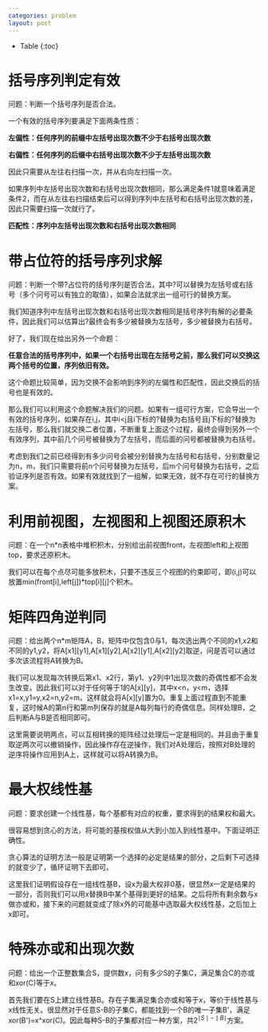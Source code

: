 ```yaml
---
categories: problem
layout: post
---
```


- Table
{:toc}
# 括号序列判定有效

问题：判断一个括号序列是否合法。

一个有效的括号序列要满足下面两条性质：

**左偏性：任何序列的前缀中左括号出现次数不少于右括号出现次数**

**右偏性：任何序列的后缀中右括号出现次数不少于左括号出现次数**

因此只需要从左往右扫描一次，并从右向左扫描一次。

如果序列中左括号出现次数和右括号出现次数相同，那么满足条件1就意味着满足条件2，而在从左往右扫描结束后可以得到序列中左括号和右括号出现次数的差，因此只需要扫描一次就行了。

**匹配性：序列中左括号出现次数和右括号出现次数相同**

# 带占位符的括号序列求解

问题：判断一个带?占位符的括号序列是否合法，其中?可以替换为左括号或右括号（多个问号可以有独立的取值），如果合法就求出一组可行的替换方案。

我们知道序列中左括号出现次数和右括号出现次数相同是括号序列有解的必要条件，因此我们可以估算出?最终会有多少被替换为左括号，多少被替换为右括号。

好了，我们现在给出另外一个命题：

**任意合法的括号序列中，如果一个右括号出现在左括号之前，那么我们可以交换这两个括号的位置，序列依旧有效。**

这个命题比较简单，因为交换不会影响到序列的左偏性和匹配性，因此交换后的括号也是有效的。

那么我们可以利用这个命题解决我们的问题。如果有一组可行方案，它会导出一个有效的括号序列，如果存在i,j，其中i<j且i下标的?替换为右括号且j下标的?替换为左括号，那么我们就交换二者位置，不断重复上面这个过程，最终会得到另外一个有效序列，其中前几个问号被替换为了左括号，而后面的问号都被替换为右括号。

考虑到我们之前已经得到有多少问号会被分别替换为左括号和右括号，分别数量记为n，m，我们只需要将前n个问号替换为左括号，后m个问号替换为右括号，之后验证序列是否有效。如果有效就找到了一组解，如果无效，就不存在可行的替换方案。

# 利用前视图，左视图和上视图还原积木

问题：在一个n\*n表格中堆积积木，分别给出前视图front，左视图left和上视图top，要求还原积木。

我们可以在每个点尽可能多放积木，只要不违反三个视图的约束即可，即(i,j)可以放置min(front[i],left[j])*top\[i\]\[j\]个积木。

# 矩阵四角逆判同

问题：给出两个n\*m矩阵A，B，矩阵中仅包含0与1，每次选出两个不同的x1,x2和不同的y1,y2，将A\[x1\]\[y1\],A\[x1\]\[y2\],A\[x2\]\[y1\],A\[x2\]\[y2\]取逆，问是否可以通过多次该流程将A转换为B。

我们可以发现每次转换后第x1、x2行，第y1、y2列中1出现次数的奇偶性都不会发生改变。因此我们可以对于任何等于1的A\[x\]\[y\]，其中x<n，y<m，选择x1=x,y1=y,x2=n,y2=m。这样就会将A\[x\]\[y\]置为0。重复上面过程直到不能重复，这时候A的第n行和第m列保存的就是A每列每行的奇偶信息。同样处理B，之后判断A与B是否相同即可。

这里需要说明两点，可以互相转换的矩阵经过处理后一定是相同的。并且由于重复取逆两次可以撤销操作，因此操作存在逆操作，我们对A处理后，按照对B处理的逆序将操作应用到A上，这样就可以将A转换为B。

# 最大权线性基

问题：要求创建一个线性基，每个基都有对应的权重，要求得到的结果权和最大。

很容易想到贪心的方法，将可能的基按权值从大到小加入到线性基中。下面证明正确性。

贪心算法的证明方法一般是证明第一个选择的必定是结果的部分，之后剩下可选择的就变少了，循环证明下去即可。

这里我们证明假设存在一组线性基B，设x为最大权非0基，很显然x一定是结果的一部分，否则我们可以用x替换B中某个基得到更好的结果。之后将所有剩余数与x做亦或和，接下来的问题就变成了除x外的可能基中选取最大权线性基，之后加上x即可。

# 特殊亦或和出现次数

问题：给出一个正整数集合S，提供数$x$，问有多少S的子集C，满足集合C的亦或和xor(C)等于$x$。

首先我们要在S上建立线性基B。存在子集满足集合亦或和等于$x$，等价于线性基与$x$线性无关。很显然对于任意S-B的子集C，都能找到一个B的唯一子集B'，满足xor(B')=x^xor(C)。因此每种S-B的子集都对应一种方案，共$2^{\mid S \mid - \mid B \mid}$方案。